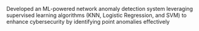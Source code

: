Developed an ML-powered network anomaly detection system leveraging supervised learning algorithms (KNN, Logistic Regression, and SVM) to enhance cybersecurity by identifying point anomalies effectively
